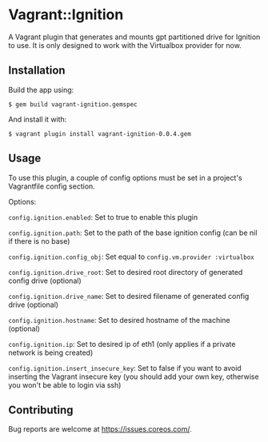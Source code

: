 # Vagrant::Ignition
A Vagrant plugin that generates and mounts gpt partitioned drive for Ignition to use. It is only designed to work with the Virtualbox provider for now.


## Installation
Build the app using:

    $ gem build vagrant-ignition.gemspec

And install it with:

    $ vagrant plugin install vagrant-ignition-0.0.4.gem

## Usage
To use this plugin, a couple of config options must be set in a project's Vagrantfile config section.

Options:

`config.ignition.enabled`: Set to true to enable this plugin

`config.ignition.path`: Set to the path of the base ignition config (can be nil if there is no base)

`config.ignition.config_obj`: Set equal to `config.vm.provider :virtualbox`

`config.ignition.drive_root`: Set to desired root directory of generated config drive (optional)

`config.ignition.drive_name`: Set to desired filename of generated config drive (optional)

`config.ignition.hostname`: Set to desired hostname of the machine (optional)

`config.ignition.ip`: Set to desired ip of eth1 (only applies if a private network is being created)

`config.ignition.insert_insecure_key`: Set to false if you want to avoid inserting the Vagrant insecure key (you should add your own key, otherwise you won't be able to login via ssh)

## Contributing

Bug reports are welcome at https://issues.coreos.com/.
